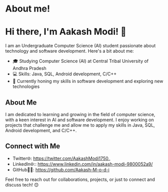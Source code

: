 # About me!

# Hi there, I'm Aakash Modi! 👋

I am an Undergraduate Computer Science (AI) student passionate about technology and software development. Here's a bit about me:

- 🎓 Studying Computer Science (AI) at Central Tribal University of Andhra Pradesh
- 💻 Skills: Java, SQL, Android development, C/C++
- 🌟 Currently honing my skills in software development and exploring new technologies

## About Me
I am dedicated to learning and growing in the field of computer science, with a keen interest in AI and software development. I enjoy working on projects that challenge me and allow me to apply my skills in Java, SQL, Android development, and C/C++. 
<!--
## Projects
- **Project 1:** Android App for [Brief Description]
- **Project 2:** Java Application for [Brief Description]
- **Project 3:** SQL Database Management System for [Brief Description]
-->
## Connect with Me
- Twitter🌐: https://twitter.com/AakashModi1750_
- LinkedIn🌐:: https://www.linkedin.com/in/aakash-modi-9800052a9/
- GitHub🐱‍💻: https://github.com/Aakash-M-o-d-i

Feel free to reach out for collaborations, projects, or just to connect and discuss tech! 😊

